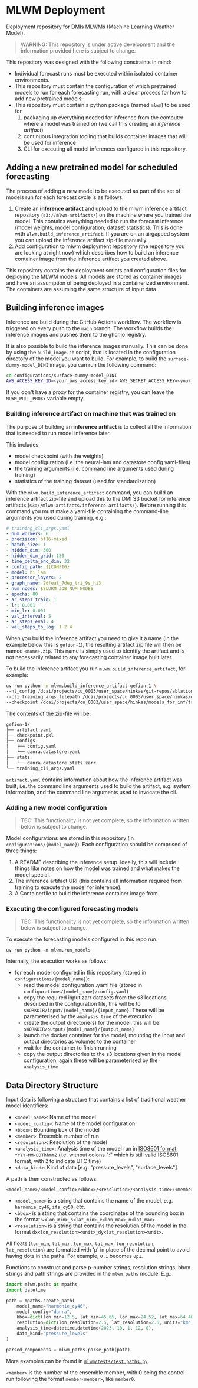 # MLWM Deployment
Deployment repository for DMIs MLWMs (Machine Learning Weather Model).

> WARNING: This repository is under active development and the information
> provided here is subject to change.

This repository was designed with the following constraints in mind:

- Individual forecast runs must be executed within isolated container
  environments.
- This repository must contain the configuration of which pretrained models to
  run for each forecasting run, with a clear process for how to add new pretrained
  models.
- This repository must contain a python package (named `mlwm`) to be used
  for
    1. packaging up everything needed for inference from the computer where a
       model was trained on (we call this creating an *inference artifact*)
    2. continuous integration tooling that builds container images that will be
       used for inference
    3. CLI for executing all model inferences configured in this repository.

## Adding a new pretrained model for scheduled forecasting

The process of adding a new model to be executed as part of the set of models
run for each forecast cycle is as follows:

1. Create an **inference artifact** and upload to the mlwm inference artifact
   repository (`s3://mlwm-artifacts/`) on the machine where you trained the
   model. This contains everything needed to run the forecast inference (model
   weights, model configuration, dataset statistics). This is done with
   `wlwm.build_inference_artifact`. If you are on an airgapped system you can
   upload the inference artifact zip-file manually.
2. Add configuration to mlwm deployment repository (the repository you are
   looking at right now) which describes how to build an inference container
   image from the inference artifact you created above.

This repository contains the deployment scripts and configuration files for deploying the MLWM models. All models are stored as container images and have an assumption of being deployed in a containerized environment. The containers are assuming the same structure of input data.

## Building inference images
Inference are build during the GitHub Actions workflow. The workflow is triggered on every push to the `main` branch. The workflow builds the inference images and pushes them to the ghcr.io registry.

It is also possible to build the inference images manually. This can be done by using the `build_image.sh` script, that is located in the configuration directory of the model you want to build. For example, to build the `surface-dummy-model_DINI` image, you can run the following command:

```bash
cd configurations/surface-dummy-model_DINI
AWS_ACCESS_KEY_ID=<your_aws_access_key_id> AWS_SECRET_ACCESS_KEY=<your_aws_secret_access_key> MLWM_PULL_PROXY=<proxy_for_container_registry> ./build_image.sh
```
If you don't have a proxy for the container registry, you can leave the `MLWM_PULL_PROXY` variable empty.


### Building inference artifact on machine that was trained on

The purpose of building an **inference artifact** is to collect all the information that is needed to run model inference later.

This includes:

- model checkpoint (with the weights)
- model configuration (i.e. the neural-lam and datastore config yaml-files)
- the training arguments (i.e. command line arguments used during training)
- statistics of the training dataset (used for standardization)

With the `mlwm.build_inference_artifact` command, you can build an inference artifact zip-file and upload this to the DMI S3 bucket for inference artifacts (`s3://mlwm-artifacts/inference-artifacts/`). Before running this command you must make a yaml-file containing the command-line arguments you used during training, e.g.:

```yaml
# training_cli_args.yaml
- num_workers: 6
- precision: bf16-mixed
- batch_size: 1
- hidden_dim: 300
- hidden_dim_grid: 150
- time_delta_enc_dim: 32
- config_path: ${CONFIG}
- model: hi_lam
- processor_layers: 2
- graph_name: 2dfeat_7deg_tri_9s_hi3
- num_nodes: $SLURM_JOB_NUM_NODES
- epochs: 80
- ar_steps_train: 1
- lr: 0.001
- min_lr: 0.001
- val_interval: 5
- ar_steps_eval: 4
- val_steps_to_log: 1 2 4
```

When you build the inference artifact you need to give it a name (in the example below this is `gefion-1`), the resulting artifact zip file will then be named `<name>.zip`. This name is simply used to identify the artifact and is not necessarily related to any forecasting container image built later.

To build the inference artifact you run `mlwm.build_inference_artifact`, for example:

```bash
uv run python -m mlwm.build_inference_artifact gefion-1 \
--nl_config /dcai/projects/cu_0003/user_space/hinkas/git-repos/ablation-studies/configs/danra_model1/7deg_config.yaml \
--cli_training_args_filepath /dcai/projects/cu_0003/user_space/hinkas/git-repos/mllam/mlwm-deployment/config.yaml \
--checkpoint /dcai/projects/cu_0003/user_space/hinkas/models_for_inf/train-hi_lam-2x300-02_27_15-4034/last.ckpt
```

The contents of the zip-file will be:

```bash
gefion-1/
├── artifact.yaml
├── checkpoint.pkl
├── configs
│   ├── config.yaml
│   └── danra.datastore.yaml
├── stats
│   └── danra.datastore.stats.zarr
└── training_cli_args.yaml
```

`artifact.yaml` contains information about how the inference artifact was built, i.e. the command line arguments used to build the artifact, e.g. system information, and the command line arguments used to invocate the cli.

### Adding a new model configuration

> TBC: This functionality is not yet complete, so the information written below is subject to change.

Model configurations are stored in this repository (in `configurations/{model_name}`). Each configuration should be comprised of three things:
1. A README describing the inference setup. Ideally, this will include things like notes on how the model was trained and what makes the model special.
2. The inference artifact URI (this contains all information required from training to execute the model for inference).
3. A Containerfile to build the inference container image from.

### Executing the configured forecasting models

> TBC: This functionality is not yet complete, so the information written below is subject to change.

To execute the forecasting models configured in this repo run:

`uv run python -m mlwm.run_models`

Internally, the execution works as follows:

- for each model configured in this repository (stored in `configurations/{model_name}`):
    - read the model configuration .yaml file (stored in `configurations/{model_name}/config.yaml`)
    - copy the required input zarr datasets from the s3 locations described in the configuration file, this will be to `$WORKDIR/input/{model_name}/{input_name}`. These will be parameterised by the `analysis_time` of the execution
    - create the output directorie(s) for the model, this will be `$WORKDIR/output/{model_name}/{output_name}`
    - launch the docker container for the model, mounting the input and output directories as volumes to the container
    - wait for the container to finish running
    - copy the output directories to the s3 locations given in the model configuration, again these will be parameterised by the `analysis_time`


## Data Directory Structure
Input data is following a structure that contains a list of traditional weather model identifiers:

- `<model_name>`: Name of the model
- `<model_config>`: Name of the model configuration
- `<bbox>`: Bounding box of the model
- `<member>`: Ensemble number of run
- `<resolution>`: Resolution of the model
- `<analysis_time>`: Analysis time of the model run in [ISO8601 format](https://en.wikipedia.org/wiki/ISO_8601), `YYYY-MM-DDThhmmZ` (i.e. without colons ":" which is still valid ISO8601 format, with `Z` to indicate UTC time)
- `<data_kind>`: Kind of data [e.g. "pressure_levels", "surface_levels"]

A path is then constructed as follows:
```
<model_name>/<model_config>/<bbox>/<resolution>/<analysis_time>/<member>/<data_kind>.zarr
```
- `<model_name>` is a string that contains the name of the model, e.g. `harmonie_cy46`, `ifs_cy50`, etc.
- `<bbox>` is a string that contains the coordinates of the bounding box in the format `w<lon_min>_s<lat_min>_e<lon_max>_n<lat_max>`.
- `<resolution>` is a string that contains the resolution of the model in the format `dx<lon_resolution><unit>_dy<lat_resolution><unit>`.

All floats (`lon_min`, `lat_min`, `lon_max`, `lat_max`, `lon_resolution`,
`lat_resolution`) are formatted with 'p' in place of the decimal point to avoid
having dots in the paths. For example, `0.1` becomes `0p1`.

Functions to construct and parse p-number strings, resolution strings, bbox strings and path strings are provided in the `mlwm.paths` module. E.g.:

```python
import mlwm.paths as mpaths
import datetime

path = mpaths.create_path(
    model_name="harmonie_cy46",
    model_config="danra",
    bbox=dict(lon_min=12.5, lat_min=45.65, lon_max=24.52, lat_max=64.40),
    resolution=dict(lon_resolution=2.5, lat_resolution=2.5, units="km"),
    analysis_time=datetime.datetime(2023, 10, 1, 12, 0),
    data_kind="pressure_levels"
)

parsed_components = mlwm_paths.parse_path(path)
```

More examples can be found in [`mlwm/tests/test_paths.py`](src/mlwm/tests/test_paths.py).

`<member>` is the number of the ensemble member, with 0 being the control run following the format `member<member>`, like `member0`.
